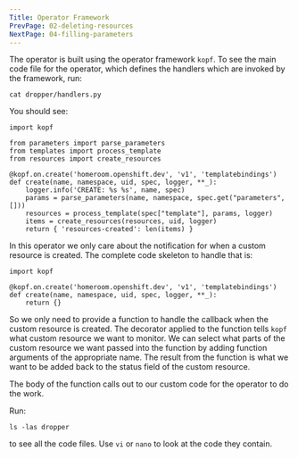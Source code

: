```yaml
---
Title: Operator Framework
PrevPage: 02-deleting-resources
NextPage: 04-filling-parameters
---
```


The operator is built using the operator framework `kopf`. To see the main code file for the operator, which defines the handlers which are invoked by the framework, run:

```execute
cat dropper/handlers.py
```

You should see:

```
import kopf

from parameters import parse_parameters
from templates import process_template
from resources import create_resources

@kopf.on.create('homeroom.openshift.dev', 'v1', 'templatebindings')
def create(name, namespace, uid, spec, logger, **_):
    logger.info('CREATE: %s %s', name, spec)
    params = parse_parameters(name, namespace, spec.get("parameters", []))
    resources = process_template(spec["template"], params, logger)
    items = create_resources(resources, uid, logger)
    return { 'resources-created': len(items) }
```

In this operator we only care about the notification for when a custom resource is created. The complete code skeleton to handle that is:

```
import kopf

@kopf.on.create('homeroom.openshift.dev', 'v1', 'templatebindings')
def create(name, namespace, uid, spec, logger, **_):
    return {}
```

So we only need to provide a function to handle the callback when the custom resource is created. The decorator applied to the function tells `kopf` what custom resource we want to monitor. We can select what parts of the custom resource we want passed into the function by adding function arguments of the appropriate name. The result from the function is what we want to be added back to the status field of the custom resource.

The body of the function calls out to our custom code for the operator to do the work.

Run:

```execute
ls -las dropper
```

to see all the code files. Use `vi` or `nano` to look at the code they contain.

